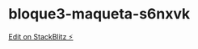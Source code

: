 # bloque3-maqueta-s6nxvk

[Edit on StackBlitz ⚡️](https://stackblitz.com/edit/bloque3-maqueta-s6nxvk)